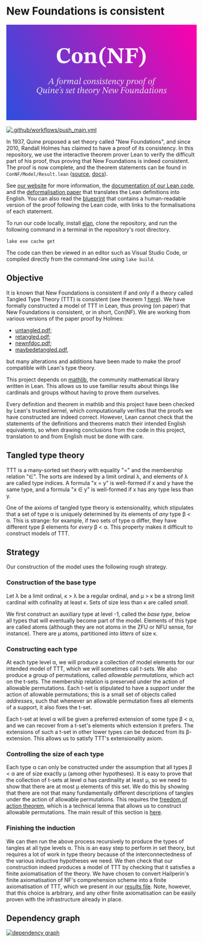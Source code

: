 # New Foundations is consistent

[![Con(NF)](docs/social/ConNF%20social.png)](https://leanprover-community.github.io/con-nf/)

[![.github/workflows/push_main.yml](https://github.com/leanprover-community/con-nf/actions/workflows/push_main.yml/badge.svg)](https://github.com/leanprover-community/con-nf/actions/workflows/push_main.yml)

In 1937, Quine proposed a set theory called "New Foundations", and since 2010, Randall Holmes has claimed to have a proof of its consistency.
In this repository, we use the interactive theorem prover Lean to verify the difficult part of his proof, thus proving that New Foundations is indeed consistent.
The proof is now complete, and the theorem statements can be found in `ConNF/Model/Result.lean` ([source](https://github.com/leanprover-community/con-nf/blob/main/ConNF/Model/Result.lean), [docs](https://leanprover-community.github.io/con-nf/doc/ConNF/Model/Result.html)).

See [our website](https://leanprover-community.github.io/con-nf/) for more information, the [documentation of our Lean code](https://leanprover-community.github.io/con-nf/doc/), and the [deformalisation paper](https://zeramorphic.github.io/con-nf-paper/main.l.pdf) that translates the Lean definitions into English.
You can also read the [blueprint](https://leanprover-community.github.io/con-nf/blueprint/) that contains a human-readable version of the proof following the Lean code, with links to the formalisations of each statement.

To run our code locally, install [elan](https://github.com/leanprover/elan), clone the repository, and run the following command in a terminal in the repository's root directory.
```
lake exe cache get
```
The code can then be viewed in an editor such as Visual Studio Code, or compiled directly from the command-line using `lake build`.

## Objective

It is known that New Foundations is consistent if and only if a theory called Tangled Type Theory (TTT) is consistent (see theorem 1 [here](https://randall-holmes.github.io/Papers/tangled.pdf)).
We have formally constructed a model of TTT in Lean, thus proving (on paper) that New Foundations is consistent, or in short, Con(NF).
We are working from various versions of the paper proof by Holmes:

- [untangled.pdf](https://randall-holmes.github.io/Nfproof/untangled.pdf);
- [retangled.pdf](https://randall-holmes.github.io/Nfproof/retangled.pdf);
- [newnfdoc.pdf](https://randall-holmes.github.io/Nfproof/newnfdoc.pdf);
- [maybedetangled.pdf](https://randall-holmes.github.io/Nfproof/maybedetangled.pdf),

but many alterations and additions have been made to make the proof compatible with Lean's type theory.

This project depends on [mathlib](https://github.com/leanprover-community/mathlib4), the community mathematical library written in Lean.
This allows us to use familiar results about things like cardinals and groups without having to prove them ourselves.

Every definition and theorem in mathlib and this project have been checked by Lean's trusted kernel, which computationally verifies that the proofs we have constructed are indeed correct.
However, Lean cannot check that the statements of the definitions and theorems match their intended English equivalents, so when drawing conclusions from the code in this project, translation to and from English must be done with care.

## Tangled type theory

TTT is a many-sorted set theory with equality "=" and the membership relation "∈".
The sorts are indexed by a limit ordinal λ, and elements of λ are called type indices.
A formula "x = y" is well-formed if x and y have the same type, and a formula "x ∈ y" is well-formed if x has any type less than y.

One of the axioms of tangled type theory is extensionality, which stipulates that a set of type α is uniquely determined by its elements of *any* type β < α.
This is strange: for example, if two sets of type α differ, they have different type β elements for *every* β < α.
This property makes it difficult to construct models of TTT.

## Strategy

Our construction of the model uses the following rough strategy.

### Construction of the base type

Let λ be a limit ordinal, κ > λ be a regular ordinal, and μ > κ be a strong limit cardinal with cofinality at least κ.
Sets of size less than κ are called *small*.

We first construct an auxiliary type at level -1, called the *base type*, below all types that will eventually become part of the model.
Elements of this type are called atoms (although they are not atoms in the ZFU or NFU sense, for instance).
There are μ atoms, partitioned into *litters* of size κ.

### Constructing each type

At each type level α, we will produce a collection of model elements for our intended model of TTT, which we will sometimes call *t-sets*.
We also produce a group of permutations, called *allowable permutations*, which act on the t-sets.
The membership relation is preserved under the action of allowable permutations.
Each t-set is stipulated to have a *support* under the action of allowable permutations; this is a small set of objects called *addresses*, such that whenever an allowable permutation fixes all elements of a support, it also fixes the t-set.

Each t-set at level α will be given a preferred extension of some type β < α, and we can recover from a t-set's elements which extension it prefers.
The extensions of such a t-set in other lower types can be deduced from its β-extension.
This allows us to satisfy TTT's extensionality axiom.

### Controlling the size of each type

Each type α can only be constructed under the assumption that all types β < α are of size exactly μ (among other hypotheses).
It is easy to prove that the collection of t-sets at level α has cardinality at least μ, so we need to show that there are at most μ elements of this set.
We do this by showing that there are not that many fundamentally different descriptions of tangles under the action of allowable permutations.
This requires the [freedom of action theorem](https://leanprover-community.github.io/con-nf/doc/ConNF/FOA/Result.html#ConNF.StructApprox.freedom_of_action), which is a technical lemma that allows us to construct allowable permutations.
The main result of this section is [here](https://leanprover-community.github.io/con-nf/doc/ConNF/Counting/Conclusions.html#ConNF.mk_tSet).

### Finishing the induction

We can then run the above process recursively to produce the types of tangles at all type levels α.
This is an easy step to perform in set theory, but requires a lot of work in type theory because of the interconnectedness of the various inductive hypotheses we need.
We then check that our construction indeed produces a model of TTT by checking that it satisfies a finite axiomatisation of the theory.
We have chosen to convert Hailperin's finite axiomatisation of NF's comprehension scheme into a finite axiomatisation of TTT, which we present in our [results file](https://leanprover-community.github.io/con-nf/doc/ConNF/Model/Result.html).
Note, however, that this choice is arbitrary, and any other finite axiomatisation can be easily proven with the infrastructure already in place.

## Dependency graph

[![dependency graph](https://leanprover-community.github.io/con-nf/depgraph.png)](https://leanprover-community.github.io/con-nf/depgraph.pdf)
